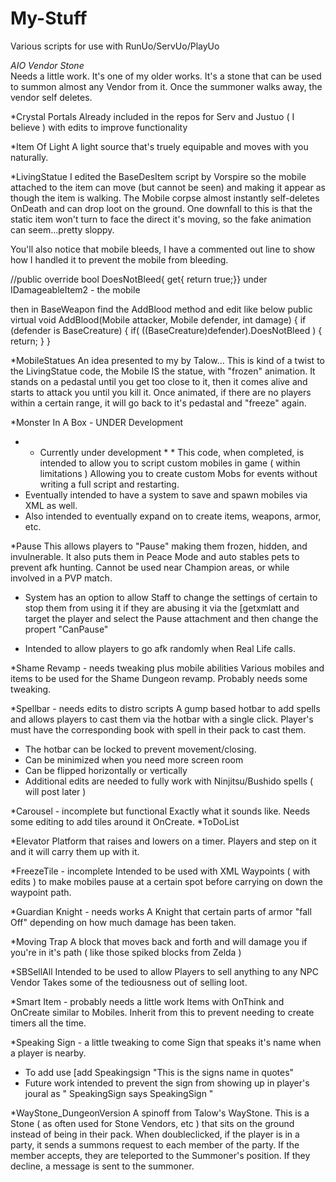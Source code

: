# My-Stuff
Various scripts for use with RunUo/ServUo/PlayUo

*AIO Vendor Stone*<br> 
  Needs a little work. It's one of my older works. 
  It's a stone that can be used to summon almost any Vendor from it. 
  Once the summoner walks away, the vendor self deletes.
  
*Crystal Portals
  Already included in the repos for Serv and Justuo ( I believe ) with edits to improve functionality
  
*Item Of Light
  A light source that's truely equipable and moves with you naturally.
  
*LivingStatue
  I edited the BaseDesItem script by Vorspire so the mobile attached to the item can move (but cannot be seen) and making it appear as though the item is walking.
  The Mobile corpse almost instantly self-deletes OnDeath and can drop loot on the ground.
  One downfall to this is that the static item won't turn to face the direct it's moving, so the fake animation can seem...pretty sloppy.
  
  You'll also notice that mobile bleeds, I have a commented out line to show how I handled it to prevent the mobile from bleeding.

//public override bool DoesNotBleed{ get{ return true;}} under IDamageableItem2 - the mobile

then in BaseWeapon find the AddBlood method and edit like below
public virtual void AddBlood(Mobile attacker, Mobile defender, int damage)
     {
       if (defender is BaseCreature) {
         if( ((BaseCreature)defender).DoesNotBleed ) {
           return;
         }
       }


*MobileStatues 
  An idea presented to my by Talow...
  This is kind of a twist to the LivingStatue code, the Mobile IS the statue, with "frozen" animation.
  It stands on a pedastal until you get too close to it, then it comes alive and starts to attack you until you kill it.
  Once animated, if there are no players within a certain range, it will go back to it's pedastal and "freeze" again.
  
*Monster In A Box - UNDER Development
  * * Currently under development * *
  This code, when completed, is intended to allow you to script custom mobiles in game ( within limitations )
  Allowing you to create custom Mobs for events without writing a full script and restarting.
  * Eventually intended to have a system to save and spawn mobiles via XML as well.
  * Also intended to eventually expand on to create items, weapons, armor, etc.
  
*Pause
  This allows players to "Pause" making them frozen, hidden, and invulnerable. 
  It also puts them in Peace Mode and auto stables pets to prevent afk hunting.
  Cannot be used near Champion areas, or while involved in a PVP match.
  * System has an option to allow Staff to change the settings of certain to stop them from using it if they are abusing it via the [getxmlatt and target the player and select the Pause attachment and then change the propert "CanPause"
  - Intended to allow players to go afk randomly when Real Life calls. 

*Shame Revamp - needs tweaking plus mobile abilities
  Various mobiles and items to be used for the Shame Dungeon revamp. 
  Probably needs some tweaking.
  
*Spellbar - needs edits to distro scripts
  A gump based hotbar to add spells and allows players to cast them via the hotbar with a single click.
  Player's must have the corresponding book with spell in their pack to cast them.
  - The hotbar can be locked to prevent movement/closing.
  - Can be minimized when you need more screen room
  - Can be flipped horizontally or vertically
  - Additional edits are needed to fully work with Ninjitsu/Bushido spells ( will post later )
  
*Carousel - incomplete but functional 
  Exactly what it sounds like. Needs some editing to add tiles around it OnCreate. *ToDoList

*Elevator
  Platform that raises and lowers on a timer. Players and step on it and it will carry them up with it.
  
*FreezeTile - incomplete
  Intended to be used with XML Waypoints ( with edits ) to make mobiles pause at a certain spot before carrying on down the waypoint path.
  
*Guardian Knight - needs works
  A Knight that certain parts of armor "fall Off" depending on how much damage has been taken.
  
*Moving Trap 
  A block that moves back and forth and will damage you if you're in it's path ( like those spiked blocks from Zelda )

*SBSellAll
  Intended to be used to allow Players to sell anything to any NPC Vendor
  Takes some of the tediousness out of selling loot.
  
*Smart Item - probably needs a little work
  Items with OnThink and OnCreate similar to Mobiles.
  Inherit from this to prevent needing to create timers all the time.
  
*Speaking Sign - a little tweaking to come
  Sign that speaks it's name when a player is nearby. 
  - To add use [add Speakingsign "This is the signs name in quotes"
  - Future work intended to prevent the sign from showing up in player's joural as " SpeakingSign says SpeakingSign "
  
*WayStone_DungeonVersion
  A spinoff from Talow's WayStone. 
  This is a Stone ( as often used for Stone Vendors, etc ) that sits on the ground instead of being in their pack.
  When doubleclicked, if the player is in a party, it sends a summons request to each member of the party.
  If the member accepts, they are teleported to the Summoner's position.
  If they decline, a message is sent to the summoner. 
  
  

